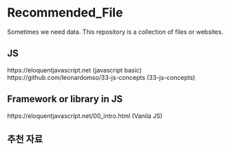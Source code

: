 # Recommended_File
 Sometimes we need data. This repository is a collection of files or websites.

<h2>JS</h2>
 https://eloquentjavascript.net (javascript basic)<br>
 https://github.com/leonardomso/33-js-concepts (33-js-concepts)
 <h2>Framework or library in JS</h2>
 https://eloquentjavascript.net/00_intro.html (Vanila JS)



<h2>추천 자료 </h2>
